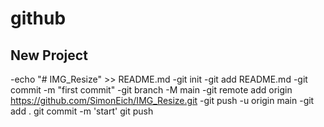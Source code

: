 # github

## New Project
-echo "# IMG_Resize" >> README.md
-git init
-git add README.md
-git commit -m "first commit"
-git branch -M main
-git remote add origin https://github.com/SimonEich/IMG_Resize.git
-git push -u origin main
-git add .
git commit -m 'start'
git push
